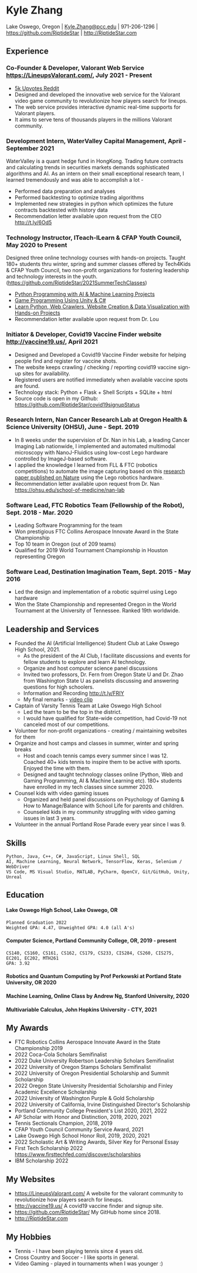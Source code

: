 # Kyle Zhang
Lake Oswego, Oregon |
Kyle.Zhang@pcc.edu | 
971-206-1296 | 
https://github.com/RiptideStar | 
http://RiptideStar.com


## Experience

### Co-Founder & Developer, Valorant Web Service https://LineupsValorant.com/, July 2021 - Present
  * [5k Upvotes Reddit](https://www.reddit.com/r/VALORANT/comments/ug55x6/to_help_find_lineups_i_made_lineupsvalorant_a/?utm_source=share&utm_medium=web2x&context=3)
  * Designed and developed the innovative web service for the Valorant video game community to revolutionize how players search for lineups.
  * The web service provides interactive dynamic real-time supports for Valorant players.
  * It aims to serve tens of thousands players in the millions Valorant community.

### Development Intern, WaterValley Capital Management, April - September 2021
WaterValley is a quant hedge fund in HongKong. Trading future contracts and calculating trends in securities markets demands sophisticated algorithms and AI. As an intern on their small exceptional research team, I learned tremendously and was able to accomplish a lot - 
  * Performed data preparation and analyses
  * Performed backtesting to optimize trading algorithms
  * Implemented new strategies in python which optimizes the future contracts backtested with history data
  * Recommendation letter available upon request from the CEO http://t.ly/6Od5

### Technology Instructor, ITeach-ILearn & CFAP Youth Council, May 2020 to Present
Designed three online technology courses with hands-on projects. Taught 180+ students thru winter, spring and summer classes offered by Tech4Kids & CFAP Youth Council, two non-profit organizations for fostering leadership and technology interests in the youth. (https://github.com/RiptideStar/2021SummerTechClasses)
  * [Python Programming with AI & Machine Learning Projects](https://github.com/RiptideStar/AI_Python)
  * [Game Programming Using Unity & C#](https://github.com/RiptideStar/SpaceRocks-2.0)
  * [Learn Python, Web Crawlers, Website Creation & Data Visualization with Hands-on Projects](https://github.com/RiptideStar/Python)
  * Recommendation letter available upon request from Dr. Lou

### Initiator & Developer, Covid19 Vaccine Finder website http://vaccine19.us/, April 2021
  * Designed and Developed a Covid19 Vaccine Finder website for helping people find and register for vaccine shots. 
  * The website keeps crawling / checking / reporting covid19 vaccine sign-up sites for availability. 
  * Registered users are notified immediately when available vaccine spots are found.
  * Technology stack: Python + Flask + Shell Scripts + SQLite + html
  * Source code is open in my Github: https://github.com/RiptideStar/covid19signupStatus

### Research Intern, Nan Cancer Research Lab at Oregon Health & Science University (OHSU), June - Sept. 2019
  * In 8 weeks under the supervision of Dr. Nan in his Lab, a leading Cancer Imaging Lab nationwide, I implemented and automated multimodal microscopy with NanoJ-Fluidics using low-cost Lego hardware controlled by ImageJ-based software.
  * I applied the knowledge I learned from FLL & FTC (robotics competitions) to automate the image capturing based on this [research paper published on Nature](https://www.nature.com/articles/s41467-019-09231-9) using the Lego robotics hardware.
  * Recommendation letter available upon request from Dr. Nan https://ohsu.edu/school-of-medicine/nan-lab
	
### Software Lead, FTC Robotics Team (Fellowship of the Robot), Sept. 2018 - Mar. 2020
  * Leading Software Programming for the team
  * Won prestigious FTC Collins Aerospace Innovate Award in the State Championship
  * Top 10 team in Oregon (out of 209 teams)
  * Qualified for 2019 World Tournament Championship in Houston representing Oregon

### Software Lead, Destination Imagination Team, Sept. 2015 - May 2016
  * Led the design and implementation of a robotic squirrel using Lego hardware 
  * Won the State Championship and represented Oregon in the World Tournament at the University of Tennessee. Ranked 19th worldwide.

## Leadership and Services
* Founded the AI (Artificial Intelligence) Student Club at Lake Oswego High School, 2021. 
  * As the president of the AI Club, I facilitate discussions and events for fellow students to explore and learn AI technology.
  * Organize and host computer science panel discussions
  * Invited two professors, Dr. Fern from Oregon State U and Dr. Zhao from Washington State U as panelists discussing and answering questions for high schoolers.
  * Information and Recording http://t.ly/FRIY
  * My final remarks - [video clip](http://t.ly/jKUY)
* Captain of Varsity Tennis Team at Lake Oswego High School
  * Led the team to be the top in the district. 
  * I would have qualified for State-wide competition, had Covid-19 not canceled most of our competitions.
* Volunteer for non-profit organizations - creating / maintaining websites for them
* Organize and host camps and classes in summer, winter and spring breaks
  * Host and coach tennis camps every summer since I was 12. Coached 40+ kids tennis to inspire them to be active with sports. Enjoyed the time with them.
  * Designed and taught technology classes online (Python, Web and Gaming Programming, AI & Machine Learning etc). 180+ students have enrolled in my tech classes since summer 2020.
* Counsel kids with video gaming issues
  * Organized and held panel discussions on Psychology of Gaming & How to Manage/Balance with School Life for parents and children.
  * Counseled kids in my community struggling with video gaming issues in last 3 years. 
* Volunteer in the annual Portland Rose Parade every year since I was 9.

## Skills
    Python, Java, C++, C#, JavaScript, Linux Shell, SQL
    AI, Machine Learning, Neural Network, TensorFlow, Keras, Selenium / WebDriver
    VS Code, MS Visual Studio, MATLAB, PyCharm, OpenCV, Git/GitHub, Unity, Unreal

## Education

#### Lake Oswego High School, Lake Oswego, OR
    Planned Graduation 2022
    Weighted GPA: 4.47, Unweighted GPA: 4.0 (all A's)
#### Computer Science, Portland Community College, OR, 2019 - present
    CS140, CS160, CS161, CS162, CS179, CS233, CIS284, CS260, CIS275, EC201, EC202, MTH261
    GPA: 3.92
#### Robotics and Quantum Computing by Prof Perkowski at Portland State University, OR 2020
#### Machine Learning, Online Class by Andrew Ng, Stanford University, 2020
#### Multivariable Calculus, John Hopkins University - CTY, 2021

## My Awards
* FTC Robotics Collins Aerospace Innovate Award in the State Championship 2019
* 2022 Coca-Cola Scholars Semifinalist
* 2022 Duke University Robertson Leadership Scholars Semifinalist
* 2022 University of Oregon Stamps Scholars Semifinalist
* 2022 University of Oregon Presidential Scholarship and Summit Scholarship
* 2022 Oregon State University Presidential Scholarship and Finley Academic Excellence Scholarship
* 2022 University of Washington Purple & Gold Scholarship
* 2022 University of California, Irvine Distinguished Director's Scholarship
* Portland Community College President's List 2020, 2021, 2022
* AP Scholar with Honor and Distinction, 2019, 2020, 2021
* Tennis Sectionals Champion, 2018, 2019
* CFAP Youth Council Community Service Award, 2021
* Lake Oswego High School Honor Roll, 2019, 2020, 2021
* 2022 Scholastic Art & Writing Awards, Silver Key for Personal Essay
* First Tech Scholarship 2022 https://www.firsttechfed.com/discover/scholarships
* IBM Scholarship 2022

## My Websites
* https://LineupsValorant.com/ A website for the valorant community to revolutionize how players search for lineups.
* http://vaccine19.us/  A covid19 vaccine finder and signup site.
* https://github.com/RiptideStar/ My GitHub home since 2018. 
* http://RiptideStar.com

## My Hobbies
* Tennis - I have been playing tennis since 4 years old.
* Cross Country and Soccer - I like sports in general.
* Video Gaming - played in tournaments when I was younger :)

